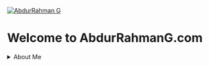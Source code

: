 <!-- Main header image -->
[![AbdurRahman G](https://blogger.googleusercontent.com/img/b/R29vZ2xl/AVvXsEivkeffKSjJ87DzuwDoB6zccwh7o0PB-XV4vXRCuNgKre5fZBerSVgqDaQOvcpKHFw_BnLCIOTtkqxOnsXHkw7imTM5z8jIRU70KdXjJhTQYtNPo4bQHcbLT99Sy2WDdUSxYLLu68wtcgF5UU0jSakL5_gfNbklfEj22gcZXuNEbLfunlRVNO82VDo9TA/s16000/GitHub%20Heading%20Image%201500%20x%20500.png "Briefly About AbdurRahman G")](https://abdurrahmang.com)

<!-- This is Main Heading of the page -->
# Welcome to AbdurRahmanG.com

<!-- 
This is the Title and Description of the section like here is About Me. Once anyone will click on About Me text then that user will get detailed description of that particular option 
-->
<details>
  <summary>About Me</summary>
  AbdurRahman G is A Software Engineer (Full Stack Developer) and An Orator, An Entrepreneur, A Digital Creator, A Digital Marketer, An Influencer.
</details>
